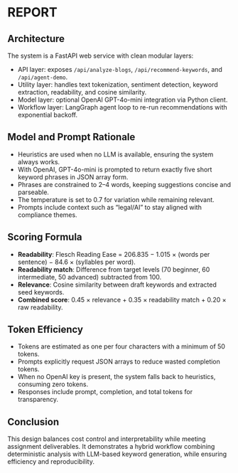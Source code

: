 # REPORT

## Architecture
The system is a FastAPI web service with clean modular layers:  
- API layer: exposes `/api/analyze-blogs`, `/api/recommend-keywords`, and `/api/agent-demo`.  
- Utility layer: handles text tokenization, sentiment detection, keyword extraction, readability, and cosine similarity.  
- Model layer: optional OpenAI GPT-4o-mini integration via Python client.  
- Workflow layer: LangGraph agent loop to re-run recommendations with exponential backoff.  

## Model and Prompt Rationale
- Heuristics are used when no LLM is available, ensuring the system always works.  
- With OpenAI, GPT-4o-mini is prompted to return exactly five short keyword phrases in JSON array form.  
- Phrases are constrained to 2–4 words, keeping suggestions concise and parseable.  
- The temperature is set to 0.7 for variation while remaining relevant.  
- Prompts include context such as “legal/AI” to stay aligned with compliance themes.  

## Scoring Formula
- **Readability**: Flesch Reading Ease = 206.835 − 1.015 × (words per sentence) − 84.6 × (syllables per word).  
- **Readability match**: Difference from target levels (70 beginner, 60 intermediate, 50 advanced) subtracted from 100.  
- **Relevance**: Cosine similarity between draft keywords and extracted seed keywords.  
- **Combined score**: 0.45 × relevance + 0.35 × readability match + 0.20 × raw readability.  

## Token Efficiency
- Tokens are estimated as one per four characters with a minimum of 50 tokens.  
- Prompts explicitly request JSON arrays to reduce wasted completion tokens.  
- When no OpenAI key is present, the system falls back to heuristics, consuming zero tokens.  
- Responses include prompt, completion, and total tokens for transparency.  

## Conclusion
This design balances cost control and interpretability while meeting assignment deliverables. It demonstrates a hybrid workflow combining deterministic analysis with LLM-based keyword generation, while ensuring efficiency and reproducibility.
